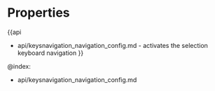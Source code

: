 
Properties
==========

{{api
- api/keysnavigation_navigation_config.md - activates the selection keyboard navigation
}}

@index:
- api/keysnavigation_navigation_config.md

